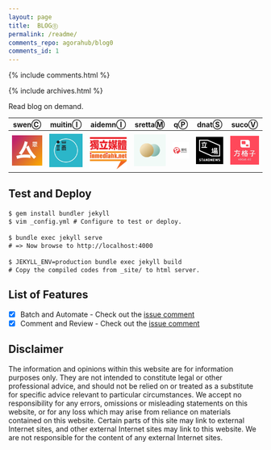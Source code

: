 ```yaml
---
layout: page
title:  BLOG⓪
permalink: /readme/
comments_repo: agorahub/blog0
comments_id: 1
---
```


{% include comments.html %}

{% include archives.html %}

Read blog on demand.

| swenⒸ | muitinⒾ | aidemnⒾ | srettaⓂ | qⓅ | dnatⓈ | sucoⓋ |
| -- | -- | -- | -- | -- | -- | -- |
| [![HKCNews](https://raw.githubusercontent.com/agorahub/blog0/main/img/portfolio/hkcnews.jpg)](https://hkcnews.com/) | [![Initium](https://raw.githubusercontent.com/agorahub/blog0/main/img/portfolio/initium.jpg)](https://theinitium.com/) | [![Inmedia](https://raw.githubusercontent.com/agorahub/blog0/main/img/portfolio/inmedia.jpg)](https://inmediahk.net/) | [![Matters](https://raw.githubusercontent.com/agorahub/blog0/main/img/portfolio/matters.jpg)](https://matters.news/) | [![Pq](https://raw.githubusercontent.com/agorahub/blog0/main/img/portfolio/pq.jpg)](https://pourquoi.tw/) | [![Stand](https://raw.githubusercontent.com/agorahub/blog0/main/img/portfolio/stand.jpg)](https://thestandnews.com/) | [![Vocus](https://raw.githubusercontent.com/agorahub/blog0/main/img/portfolio/vocus.jpg)](https://vocus.cc/) |

## Test and Deploy

```
$ gem install bundler jekyll
$ vim _config.yml # Configure to test or deploy.

$ bundle exec jekyll serve
# => Now browse to http://localhost:4000

$ JEKYLL_ENV=production bundle exec jekyll build
# Copy the compiled codes from _site/ to html server.
```

## List of Features

- [x] Batch and Automate - Check out the [issue comment](https://github.com/agorahub/news0/issues/1#issuecomment-597540617)
- [x] Comment and Review - Check out the [issue comment](https://github.com/agorahub/blog0/issues/3#issuecomment-790417947)

## Disclaimer

The information and opinions within this website are for information purposes only. They are not intended to constitute legal or other professional advice, and should not be relied on or treated as a substitute for specific advice relevant to particular circumstances. We accept no responsibility for any errors, omissions or misleading statements on this website, or for any loss which may arise from reliance on materials contained on this website. Certain parts of this site may link to external Internet sites, and other external Internet sites may link to this website. We are not responsible for the content of any external Internet sites.

